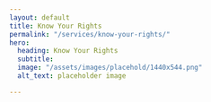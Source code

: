 ```yaml
---
layout: default
title: Know Your Rights
permalink: "/services/know-your-rights/"
hero:
  heading: Know Your Rights
  subtitle:
  image: "/assets/images/placehold/1440x544.png"
  alt_text: placeholder image

---
```

